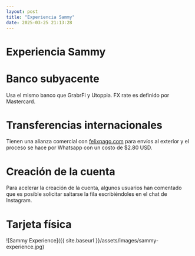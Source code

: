 ```yaml
---
layout: post
title: "Experiencia Sammy"
date: 2025-03-25 21:13:28
---
```


# Experiencia Sammy

# Banco subyacente

Usa el mismo banco que GrabrFi y Utoppia. FX rate es definido por Mastercard. 

# Transferencias internacionales

Tienen una alianza comercial con [felixpago.com](http://felixpago.com) para envíos al exterior y el proceso se hace por Whatsapp con un costo de $2.80 USD.

# Creación de la cuenta

Para acelerar la creación de la cuenta, algunos usuarios han comentado que es posible solicitar saltarse la fila escribiéndoles en el chat de Instagram.

# Tarjeta física

![Sammy Experience]({{ site.baseurl }}/assets/images/sammy-experience.jpg)